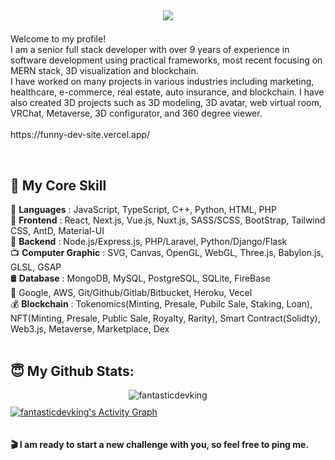 <h2 align="center">
  <p align="center">
    <a href="https://github.com/fantasticdevking"><img src="https://readme-typing-svg.herokuapp.com/?lines=Creative,%20Passionate%20and%20Efficient%20Developer;8+%2B%20years%20of%20hands-on%20experience;&center=true&width=800&height=45"></a>
  </p>
</h2>
<p>
  <!--<img src="https://github.com/fantasticdevking/fantasticdevking/blob/main/thumbnail.png" alt="thumbnail" />-->
  <p>
  Welcome to my profile!<br>
  I am a senior full stack developer with over 9 years of experience in software development using practical frameworks, most recent focusing on MERN stack, 3D visualization and blockchain.<br>
  I have worked on many projects in various industries including marketing, healthcare, e-commerce, real estate, auto insurance, and blockchain. I have also created 3D projects such as 3D modeling, 3D avatar, web virtual room, VRChat, Metaverse, 3D configurator, and 360 degree viewer.<br><br>
  https://funny-dev-site.vercel.app/<br>
  </p>
</p>
<br>

## 🥇 <b>My Core Skill</b>
🔸 <b>Languages</b> : JavaScript, TypeScript, C++, Python, HTML, PHP<br>
🔸 <b>Frontend</b> : React, Next.js, Vue.js, Nuxt.js, SASS/SCSS, BootStrap, Tailwind CSS, AntD, Material-UI<br>
🔸 <b>Backend</b> : Node.js/Express.js, PHP/Laravel, Python/Django/Flask<br>
📺 <b>Computer Graphic</b> : SVG, Canvas, OpenGL, WebGL, Three.js, Babylon.js, GLSL, GSAP<br>
🛢 <b>Database</b> : MongoDB, MySQL, PostgreSQL, SQLite, FireBase<br>
🔸 Google, AWS, Git/Github/Gitlab/Bitbucket, Heroku, Vecel<br>
💰 <b>Blockchain</b> :
 Tokenomics(Minting, Presale, Pubilc Sale, Staking, Loan), NFT(Minting, Presale, Public Sale, Royalty, Rarity), Smart Contract(Solidty), Web3.js, Metaverse, Marketplace, Dex<br><br>
## 😇 My Github Stats:
<p align="center" style="margin-bottom: 10px;">
<img src="https://github-profile-trophy.vercel.app/?username=fantasticdevking&column=7&theme=onedark" alt="fantasticdevking" />
</p>
<a href="https://github.com/fantasticdevking/fantasticdevking">
  <img alt="fantasticdevking's Activity Graph" src="https://activity-graph.herokuapp.com/graph?username=fantasticdevking&bg_color=22222E&color=DDDD66&line=00FFFF&point=0000FF"/>
</a>
<br><br><br>
<b> 🎬 I am ready to start a new challenge with you, so feel free to ping me.</b>

